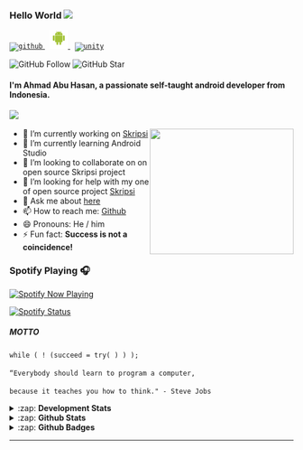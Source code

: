 <!--### Hi there 👋-->
### Hello World <img src="https://github.com/eby8zevin/eby8zevin/blob/main/assets/Hi.gif" width="29px">

<!--
**eby8zevin/eby8zevin** is a ✨ _special_ ✨ repository because its `README.md` (this file) appears on your GitHub profile.

Here are some ideas to get you started:
-->

<p align="left">
  <a href="https://github.com/eby8zevin" target="_blank">
    <code><img src="https://github.com/eby8zevin/eby8zevin/blob/main/assets/GitHub.png" alt="github" width="33" height="33"/></code>
  </a>
  &nbsp;
  <a href="https://github.com/eby8zevin/QRBarcode" target="_blank">
    <code><img src="https://raw.githubusercontent.com/devicons/devicon/master/icons/android/android-original-wordmark.svg" alt="android" width="33" height="33"/></code>
  </a>
  &nbsp;
  <a href="https://github.com/eby8zevin/unity-ARMarker" target="_blank">
    <code><img src="https://www.vectorlogo.zone/logos/unity3d/unity3d-icon.svg" alt="unity" width="33" height="33"/></code>
  </a>
</p>

![GitHub Follow](https://img.shields.io/github/followers/eby8zevin.svg?style=social&label=Follow)
![GitHub Star](https://img.shields.io/github/stars/eby8zevin?affiliations=OWNER%2CCOLLABORATOR&style=social&label=Star)

#### I'm Ahmad Abu Hasan, a passionate self-taught android developer from Indonesia.

![](https://komarev.com/ghpvc/?username=eby8zevin&color=brightgreen&label=Profile+Views)

<a href="https://github.com/eby8zevin">
  <code><img src="https://github.com/eby8zevin/eby8zevin/blob/main/assets/Octocat.png" width="255" height="222" align='right'></code>
</a>

- 🔭 I’m currently working on [Skripsi](https://github.com/eby8zevin/skripsi)
- 🌱 I’m currently learning Android Studio
- 👯 I’m looking to collaborate on on open source Skripsi project
- 🤔 I’m looking for help with my one of open source project [Skripsi](https://github.com/eby8zevin/skripsi)
- 💬 Ask me about [here](https://github.com/eby8zevin/eby8zevin/issues)
- 📫 How to reach me: [Github](https://github.com/eby8zevin)
- 😄 Pronouns: He / him
- ⚡ Fun fact: **Success is not a coincidence!**

### Spotify Playing 🎧

[<img src="https://spotify-now-playing-ahmadabuhasan.vercel.app/api/spotify-playing" alt="Spotify Now Playing" width="350" />](https://open.spotify.com/user/gr3y7pr12w9ol2dy2ccdb10e7)

[<img src="https://readme-spotify-status-ahmadabuhasan.vercel.app/api/run-spotify-status" alt="Spotify Status" width="350" />](https://open.spotify.com/user/gr3y7pr12w9ol2dy2ccdb10e7)

##### MOTTO
```
while ( ! (succeed = try( ) ) );

“Everybody should learn to program a computer, 

because it teaches you how to think." - Steve Jobs
```

<details>
  <summary> :zap: <b>Development Stats</b> </summary>
  
  ![Waka Readme](https://github.com/eby8zevin/eby8zevin/workflows/Waka%20Readme/badge.svg)
<!--START_SECTION:waka-->
![Lines of code](https://img.shields.io/badge/From%20Hello%20World%20I%27ve%20Written-203164%20lines%20of%20code-blue)

**🐱 My Github Data** 

> 🏆 2,392 Contributions in the Year 2021
 > 
> 📦 272.0 kB Used in Github's Storage 
 > 
> 🚫 Not Opted to Hire
 > 
> 📜 82 Public Repositories 
 > 
> 🔑 1 Private Repository 
 > 
**I'm an Early 🐤** 

```text
🌞 Morning    766 commits    ██████████░░░░░░░░░░░░░░░   42.11% 
🌆 Daytime    555 commits    ███████░░░░░░░░░░░░░░░░░░   30.51% 
🌃 Evening    356 commits    █████░░░░░░░░░░░░░░░░░░░░   19.57% 
🌙 Night      142 commits    ██░░░░░░░░░░░░░░░░░░░░░░░   7.81%

```
📅 **I'm Most Productive on Friday** 

```text
Monday       186 commits    ██░░░░░░░░░░░░░░░░░░░░░░░   10.23% 
Tuesday      294 commits    ████░░░░░░░░░░░░░░░░░░░░░   16.16% 
Wednesday    318 commits    ████░░░░░░░░░░░░░░░░░░░░░   17.48% 
Thursday     245 commits    ███░░░░░░░░░░░░░░░░░░░░░░   13.47% 
Friday       353 commits    ████░░░░░░░░░░░░░░░░░░░░░   19.41% 
Saturday     242 commits    ███░░░░░░░░░░░░░░░░░░░░░░   13.3% 
Sunday       181 commits    ██░░░░░░░░░░░░░░░░░░░░░░░   9.95%

```


📊 **This Week I Spent My Time On** 

```text
💬 Programming Languages: 
No Activity Tracked This Week

💻 Operating System: 
No Activity Tracked This Week

```

**I Mostly Code in Java** 

```text
Java                     31 repos            ███████████████░░░░░░░░░░   60.78% 
JavaScript               6 repos             ███░░░░░░░░░░░░░░░░░░░░░░   11.76% 
PHP                      6 repos             ███░░░░░░░░░░░░░░░░░░░░░░   11.76% 
C#                       3 repos             █░░░░░░░░░░░░░░░░░░░░░░░░   5.88% 
HTML                     3 repos             █░░░░░░░░░░░░░░░░░░░░░░░░   5.88%

```


**Timeline**

![Chart not found](https://raw.githubusercontent.com/eby8zevin/eby8zevin/main/charts/bar_graph.png) 


 Last Updated on 12/07/2021
<!--END_SECTION:waka-->
</details>

<details>
  <summary> :zap: <b>Github Stats</b> </summary>
<p align="center">:heart:</p>
<p align="center"><a href="https://github.com/eby8zevin">
  <img src="https://github-readme-stats.vercel.app/api?username=eby8zevin&show_icons=true&theme=dark&line_height=20">
  <img src="https://github-readme-stats.vercel.app/api/top-langs/?username=eby8zevin&layout=compact&theme=dark">
</a></p>
<p align="center">
  <a href="https://github.com/eby8zevin">
    <img src="https://github-readme-streak-stats.herokuapp.com/?user=eby8zevin&theme=dark"/>
  </a>
</p>
</details>

<details>
  <summary> :zap: <b>Github Badges</b> </summary>
  <br>
  <a href='https://archiveprogram.github.com/'><img src='https://raw.githubusercontent.com/acervenky/animated-github-badges/master/assets/acbadge.gif' width='40' height='40'></a> 
  <a href='https://docs.github.com/en/developers'><img src='https://raw.githubusercontent.com/acervenky/animated-github-badges/master/assets/devbadge.gif' width='40' height='40'></a> 
  <a href='https://github.com/pricing'><img src='https://raw.githubusercontent.com/acervenky/animated-github-badges/master/assets/pro.gif' width='40' height='40'></a> 
  <a href='https://stars.github.com/'><img src='https://raw.githubusercontent.com/acervenky/animated-github-badges/master/assets/starbadge.gif' width='35' height='35'></a> 
  <a href='https://docs.github.com/en/github/supporting-the-open-source-community-with-github-sponsors'><img src='https://raw.githubusercontent.com/acervenky/animated-github-badges/master/assets/sponsorbadge.gif' width='35' height='35'></a>
</details>

___
